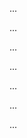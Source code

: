 <panel type="warning" header="Can use basic scheduling and tracking tools :star::star:" expandable expanded no-close>

<panel type="warning" header="Can explain milestones :star::star:" expandable>
  <include src="../../book/projectPlanning/milestones/full.md" />
  <panel header=":trophy: Evidence" expanded>

...

  </panel>
</panel>

<panel type="warning" header="Can explain buffers :star::star:" expandable>
  <include src="../../book/projectPlanning/buffers/full.md" />
  <panel header=":trophy: Evidence" expanded>

...

  </panel>
</panel>

<panel type="warning" header="Can explain issue trackers :star::star:" expandable>
  <include src="../../book/projectPlanning/issueTrackers/full.md" />
  <panel header=":trophy: Evidence" expanded>

...

  </panel>
</panel>

<panel type="info" header="Can explain issue trackers :star::star::star:" expandable>
  <include src="../../book/projectPlanning/workBreakdownStructure/full.md" />
  <panel header=":trophy: Evidence" expanded>

...

  </panel>
</panel>

<panel type="success" header="Can explain GANTT charts :star::star::star::star:" expandable>
  <include src="../../book/projectPlanning/ganttCharts/full.md" />
  <panel header=":trophy: Evidence" expanded>

...

  </panel>
</panel>

<panel type="success" header="Can explain PERT charts :star::star::star::star:" expandable>
  <include src="../../book/projectPlanning/pertCharts/full.md" />
  <panel header=":trophy: Evidence" expanded>

...

  </panel>
</panel>

<panel type="success" header="Can explain common team structures :star::star::star::star:" expandable>
  <include src="../../book/teamwork/teamStructures/full.md" />
  <panel header=":trophy: Evidence" expanded>

...

  </panel>
</panel>

</panel>
